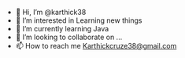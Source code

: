 - 👋 Hi, I’m @karthick38
- 👀 I’m interested in Learning new things
- 🌱 I’m currently learning Java
- 💞️ I’m looking to collaborate on ...
- 📫 How to reach me Karthickcruze38@gmail.com

<!---
karthick38/karthick38 is a ✨ special ✨ repository because its `README.md` (this file) appears on your GitHub profile.
You can click the Preview link to take a look at your changes.
--->
